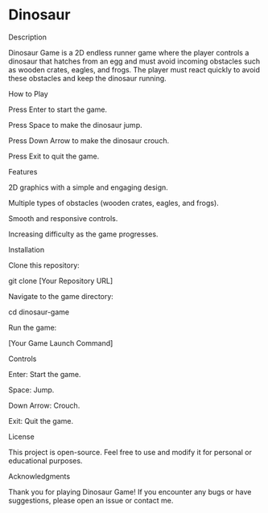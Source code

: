 # Dinosaur

Description

Dinosaur Game is a 2D endless runner game where the player controls a dinosaur that hatches from an egg and must avoid incoming obstacles such as wooden crates, eagles, and frogs. The player must react quickly to avoid these obstacles and keep the dinosaur running.

How to Play

Press Enter to start the game.

Press Space to make the dinosaur jump.

Press Down Arrow to make the dinosaur crouch.

Press Exit to quit the game.

Features

2D graphics with a simple and engaging design.

Multiple types of obstacles (wooden crates, eagles, and frogs).

Smooth and responsive controls.

Increasing difficulty as the game progresses.

Installation

Clone this repository:

git clone [Your Repository URL]

Navigate to the game directory:

cd dinosaur-game

Run the game:

[Your Game Launch Command]

Controls

Enter: Start the game.

Space: Jump.

Down Arrow: Crouch.

Exit: Quit the game.

License

This project is open-source. Feel free to use and modify it for personal or educational purposes.

Acknowledgments

Thank you for playing Dinosaur Game! If you encounter any bugs or have suggestions, please open an issue or contact me.

